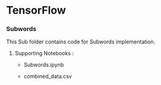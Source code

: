 # TensorFlow

### Subwords

This Sub folder contains code for Subwords implementation.

1. Supporting Notebooks :

    - Subwords.ipynb
    
    - combined_data.csv
